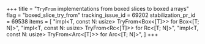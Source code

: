 +++
title = "`TryFrom` implementations from boxed slices to boxed arrays"
flag = "boxed_slice_try_from"
tracking_issue_id = 69202
stabilization_pr_id = 69538
items = [
    "impl<T, const N: usize> TryFrom<Box<[T]>> for Box<[T; N]>",
    "impl<T, const N: usize> TryFrom<Rc<[T]>> for Rc<[T; N]>",
    "impl<T, const N: usize> TryFrom<Arc<[T]>> for Arc<[T; N]>",
]
+++
